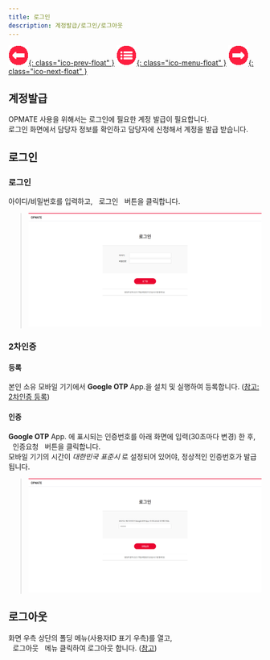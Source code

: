 ```yaml
---
title: 로그인
description: 계정발급/로그인/로그아웃
---
```


<link rel="stylesheet" type="text/css" href="../css/opme.css">

<!-- Defined -->
[login-1]: img/login-1.png
[login-2]: img/login-2.png

<!-- Floating Menu -->
[prev]: # "none"
[menu]: index.html "목차"
[next]: Layout.html "화면구성"
[ico-prev]: img/icon/ico-prev.png
[ico-menu]: img/icon/ico-menu.png
[ico-next]: img/icon/ico-next.png
[![이전][ico-prev]{: class="ico-prev-float" }][prev]
[![목차][ico-menu]{: class="ico-menu-float" }][menu]
[![다음][ico-next]{: class="ico-next-float" }][next]



## 계정발급
OPMATE 사용을 위해서는 로그인에 필요한 계정 발급이 필요합니다.  
로그인 화면에서 담당자 정보를 확인하고 담당자에 신청해서 계정을 발급 받습니다.

## 로그인

### 로그인
아이디/비밀번호를 입력하고, <kbd class="btn-red">&nbsp;로그인&nbsp;</kbd> 버튼을 클릭합니다.

> ![로그인][login-1]

### 2차인증

#### 등록
본인 소유 모바일 기기에서 **Google OTP** App.을 설치 및 실행하여 등록합니다. ([참고: 2차인증 등록](User.md))

#### 인증
**Google OTP** App. 에 표시되는 인증번호를 아래 화면에 입력(30초마다 변경) 한 후,  
<kbd class="btn-red">&nbsp;인증요청&nbsp;</kbd> 버튼을 클릭합니다.  
모바일 기기의 시간이 _대한민국 표준시_ 로 설정되어 있어야, 정상적인 인증번호가 발급됩니다.

> ![로그인][login-2]
 
## 로그아웃
화면 우측 상단의 폴딩 메뉴(사용자ID 표기 우측)를 열고,  
<kbd class="btn-gray">&nbsp;로그아웃&nbsp;</kbd> 메뉴 클릭하여 로그아웃 합니다. ([참고](Layout.md))